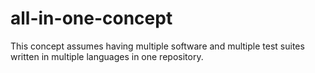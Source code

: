 # all-in-one-concept
This concept assumes having multiple software and multiple test suites written in multiple languages in one repository.

